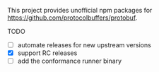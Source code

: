 This project provides unofficial npm packages for https://github.com/protocolbuffers/protobuf.

TODO
- [ ] automate releases for new upstream versions
- [x] support RC releases
- [ ] add the conformance runner binary